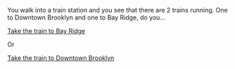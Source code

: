 You walk into a train station and you see that there are 2 trains running. One to Downtown Brooklyn and one to Bay Ridge, do you...

[Take the train to Bay Ridge](a-cats-life-in-nyc/Get-on-train-to-Bayridge)

Or

[Take the train to Downtown Brooklyn](a-cats-life-in-nyc/Get-on-train-to-downtown-Brooklyn)
